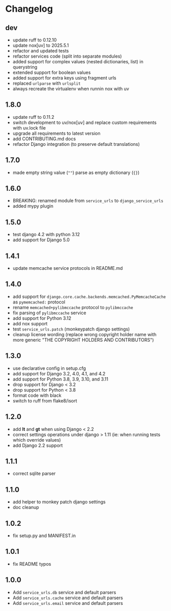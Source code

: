 # Changelog

## dev

* update ruff to 0.12.10
* update nox[uv] to 2025.5.1
* refactor and updated tests
* refactor services code (split into separate modules)
* added support for complex values (nested dictionaries, list) in querystring
* extended support for boolean values
* added support for extra keys using fragment urls
* replaced `urlparse` with `urlsplit`
* always recreate the virtualenv when runnin nox with uv

## 1.8.0

* update ruff to 0.11.2
* switch development to uv/nox[uv] and replace custom requirements with uv.lock file
* upgrade all requirements to latest version
* add CONTRIBUTING.md docs
* refactor Django integration (to preserve default translations)

## 1.7.0

* made empty string value (`""`) parse as empty dictionary (`{}`)

## 1.6.0

* BREAKING: renamed module from `service_urls` to `django_service_urls`
* added mypy plugin

## 1.5.0

* test django 4.2 with python 3.12
* add support for Django 5.0

## 1.4.1

* update memcache service protocols in README.md

## 1.4.0

* add support for `django.core.cache.backends.memcached.PyMemcacheCache` as `pymemcached:` protocol
* rename `memcached+pylibmccache` protocol to `pylibmccache`
* fix parsing of `pylibmccache` service
* add support for Python 3.12
* add nox support
* test `service_urls.patch` (monkeypatch django settings)
* cleanup license wording
  (replace wrong copyright holder name with more generic "THE COPYRIGHT HOLDERS AND CONTRIBUTORS")

## 1.3.0

* use declarative config in setup.cfg
* add support for Django 3.2, 4.0, 4.1, and 4.2
* add support for Python 3.8, 3.9, 3.10, and 3.11
* drop support for Django < 3.2
* drop support for Python < 3.8
* format code with black
* switch to ruff from flake8/isort

## 1.2.0

* add __lt__ and __gt__ when using Django < 2.2
* correct settings operations under django > 1.11 (ie: when running tests which override values)
* add Django 2.2 support

## 1.1.1

* correct sqlite parser

## 1.1.0

* add helper to monkey patch django settings
* doc cleanup

## 1.0.2

* fix setup.py and MANIFEST.in

## 1.0.1

* fix README typos

## 1.0.0

* Add `service_urls.db` service and default parsers
* Add `service_urls.cache` service and default parsers
* Add `service_urls.email` service and default parsers
